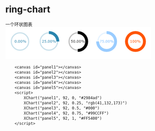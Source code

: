 ring-chart
==========

一个环状图表
![例子](https://raw.githubusercontent.com/chsword/ring-chart/master/image.png)

        <canvas id="panel1"></canvas>
        <canvas id="panel2"></canvas>
        <canvas id="panel3"></canvas>
        <canvas id="panel4"></canvas>
        <canvas id="panel5"></canvas>
        <script>
            XChart("panel1", 92, 0, "#2984ad")
            XChart("panel2", 92, 0.25, "rgb(41,132,173)")
            XChart("panel3", 92, 0.5, "#000")
            XChart("panel4", 92, 0.75, "#99CCFF")
            XChart("panel5", 92, 1, "#FF5400")
        </script>
 
